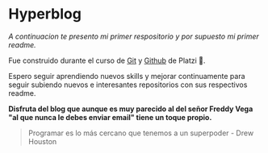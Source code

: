# Hyperblog

*A continuacion te presento mi primer respositorio y por supuesto mi primer readme.*

Fue construido durante el curso de [Git](http://https://git-scm.com/ "Git") y [Github](http://https://github.com/ "Github") de Platzi 💚. 

Espero seguir aprendiendo nuevos skills y mejorar continuamente para seguir subiendo nuevos e interesantes repositorios con sus respectivos readme.

**Disfruta del blog que aunque es muy parecido al del señor Freddy Vega "al que nunca le debes enviar email" tiene un toque propio.**

>Programar es lo más cercano que tenemos a un superpoder - Drew Houston

